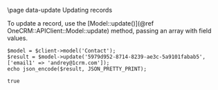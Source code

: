 \page data-update Updating records

To update a record, use the [Model::update()](@ref OneCRM::APIClient::Model::update)
method, passing an array with field values.

~~~~~~~~~~~~~{.php}
$model = $client->model('Contact');
$result = $model->update('5979d952-8714-8239-ae3c-5a9101fabab5', ['email1' => 'andrey@1crm.com']);
echo json_encode($result, JSON_PRETTY_PRINT);
~~~~~~~~~~~~~

~~~~~~~~~~~~~
true
~~~~~~~~~~~~~

